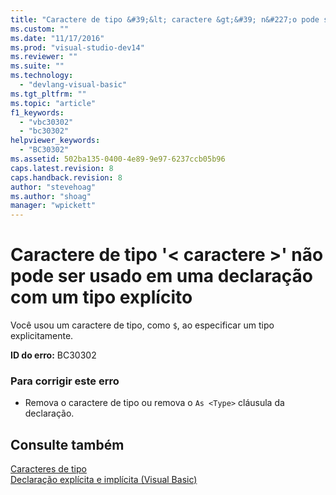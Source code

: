 ```yaml
---
title: "Caractere de tipo &#39;&lt; caractere &gt;&#39; n&#227;o pode ser usado em uma declara&#231;&#227;o com um tipo expl&#237;cito | Microsoft Docs"
ms.custom: ""
ms.date: "11/17/2016"
ms.prod: "visual-studio-dev14"
ms.reviewer: ""
ms.suite: ""
ms.technology: 
  - "devlang-visual-basic"
ms.tgt_pltfrm: ""
ms.topic: "article"
f1_keywords: 
  - "vbc30302"
  - "bc30302"
helpviewer_keywords: 
  - "BC30302"
ms.assetid: 502ba135-0400-4e89-9e97-6237ccb05b96
caps.latest.revision: 8
caps.handback.revision: 8
author: "stevehoag"
ms.author: "shoag"
manager: "wpickett"
---
```

# Caractere de tipo &#39;&lt; caractere &gt;&#39; n&#227;o pode ser usado em uma declara&#231;&#227;o com um tipo expl&#237;cito
Você usou um caractere de tipo, como `$`, ao especificar um tipo explicitamente.  
  
 **ID do erro:** BC30302  
  
### Para corrigir este erro  
  
-   Remova o caractere de tipo ou remova o `As <Type>` cláusula da declaração.  
  
## Consulte também  
 [Caracteres de tipo](../../visual-basic/programming-guide/language-features/data-types/type-characters.md)   
 [Declaração explícita e implícita \(Visual Basic\)](http://msdn.microsoft.com/pt-br/7260dafd-c1d5-46fc-98bf-2ea0fb94996c)